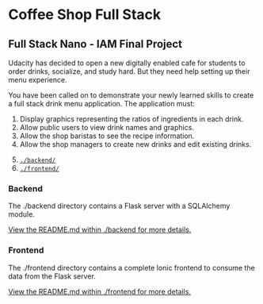 # Coffee Shop Full Stack

## Full Stack Nano - IAM Final Project

Udacity has decided to open a new digitally enabled cafe for students to order drinks, socialize, and study hard. But they need help setting up their menu experience.

You have been called on to demonstrate your newly learned skills to create a full stack drink menu application. The application must:

1) Display graphics representing the ratios of ingredients in each drink.
2) Allow public users to view drink names and graphics.
3) Allow the shop baristas to see the recipe information.
4) Allow the shop managers to create new drinks and edit existing drinks.


5. [`./backend/`](./backend/README.md)
6. [`./frontend/`](./frontend/README.md)


### Backend

The ./backend directory contains a Flask server with a SQLAlchemy module.

[View the README.md within ./backend for more details.](./backend/README.md)

### Frontend

The ./frontend directory contains a complete Ionic frontend to consume the data from the Flask server.


[View the README.md within ./frontend for more details.](./frontend/README.md)
